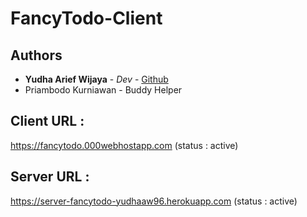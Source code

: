 # FancyTodo-Client

## Authors

- **Yudha Arief Wijaya** - _Dev_ - [Github](https://github.com/yudhaaw96)
- Priambodo Kurniawan - Buddy Helper

## Client URL :
https://fancytodo.000webhostapp.com (status : active)

## Server URL :
https://server-fancytodo-yudhaaw96.herokuapp.com (status : active)